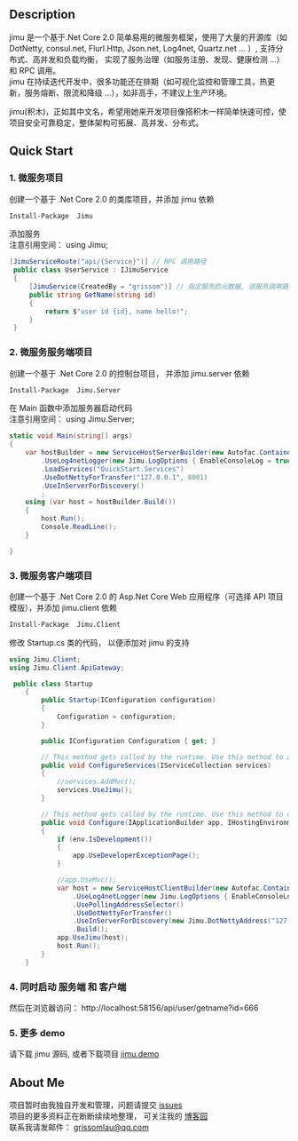 
## Description
jimu 是一个基于.Net Core 2.0 简单易用的微服务框架，使用了大量的开源库（如 DotNetty, consul.net, Flurl.Http, Json.net, Log4net, Quartz.net ... ）, 支持分布式、高并发和负载均衡， 实现了服务治理（如服务注册、发现、健康检测 ...）和 RPC 调用。  
jimu 在持续迭代开发中，很多功能还在排期（如可视化监控和管理工具，热更新，服务熔断、限流和降级 ...），如非高手，不建议上生产环境。  

jimu(积木)，正如其中文名，希望用她来开发项目像搭积木一样简单快速可控，使项目安全可靠稳定，整体架构可拓展、高并发、分布式。

## Quick Start
### 1. 微服务项目
创建一个基于 .Net Core 2.0 的类库项目，并添加 jimu 依赖
```bash
Install-Package  Jimu
```
添加服务  
注意引用空间： using Jimu;
```csharp 
[JimuServiceRoute("api/{Service}")] // RPC 调用路径
 public class UserService : IJimuService
 {
     [JimuService(CreatedBy = "grissom")] // 指定服务的元数据, 该服务调用路径为 api/user/getname?id=
     public string GetName(string id)
     {
         return $"user id {id}, name hello!";
     }
 }

```
### 2. 微服务服务端项目
创建一个基于 .Net Core 2.0 的控制台项目， 并添加 jimu.server 依赖
```bash
Install-Package  Jimu.Server
```
在 Main 函数中添加服务器启动代码  
注意引用空间： using Jimu.Server;
```csharp
static void Main(string[] args)
{
    var hostBuilder = new ServiceHostServerBuilder(new Autofac.ContainerBuilder())
        .UseLog4netLogger(new Jimu.LogOptions { EnableConsoleLog = true })
        .LoadServices("QuickStart.Services")
        .UseDotNettyForTransfer("127.0.0.1", 8001)
        .UseInServerForDiscovery()
        ;
    using (var host = hostBuilder.Build())
    {
        host.Run();
        Console.ReadLine();
    }

}
```
### 3. 微服务客户端项目
创建一个基于 .Net Core 2.0 的 Asp.Net Core Web 应用程序（可选择 API 项目模版），并添加 jimu.client 依赖
```bash
Install-Package  Jimu.Client
```
修改 Startup.cs 类的代码， 以便添加对 jimu 的支持

```csharp
using Jimu.Client;
using Jimu.Client.ApiGateway;

 public class Startup
    {
        public Startup(IConfiguration configuration)
        {
            Configuration = configuration;
        }

        public IConfiguration Configuration { get; }

        // This method gets called by the runtime. Use this method to add services to the container.
        public void ConfigureServices(IServiceCollection services)
        {
            //services.AddMvc();
            services.UseJimu();
        }

        // This method gets called by the runtime. Use this method to configure the HTTP request pipeline.
        public void Configure(IApplicationBuilder app, IHostingEnvironment env)
        {
            if (env.IsDevelopment())
            {
                app.UseDeveloperExceptionPage();
            }

            //app.UseMvc();
            var host = new ServiceHostClientBuilder(new Autofac.ContainerBuilder())
                .UseLog4netLogger(new Jimu.LogOptions { EnableConsoleLog = true })
                .UsePollingAddressSelector()
                .UseDotNettyForTransfer()
                .UseInServerForDiscovery(new Jimu.DotNettyAddress("127.0.0.1", 8001))
                .Build();
            app.UseJimu(host);
            host.Run();
        }
    }
```
### 4. 同时启动 服务端 和 客户端 
然后在浏览器访问： http://localhost:58156/api/user/getname?id=666

### 5. 更多 demo 
请下载 jimu 源码, 或者下载项目  [jimu.demo](https://github.com/grissomlau/jimu.demo)

## About Me 
项目暂时由我独自开发和管理，问题请提交 [issues](https://github.com/grissomlau/jimu/issues)  
项目的更多资料正在断断续续地整理， 可关注我的 [博客园](http://www.cnblogs.com/grissom007/)  
联系我请发邮件： grissomlau@qq.com


